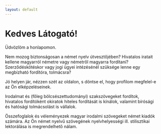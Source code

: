 ```yaml
---
layout: default
---
```


<h1>Kedves Látogató!</h1>

Üdvözlöm a honlapomon. 

Nem mozog biztonságosan a német nyelv útvesztőjében? Hivatalos iratait kellene magyarról németre vagy németről magyarra fordítani? Szerződéskötéskor vagy jogi ügyei intézésénél szüksége lenne egy megbízható  fordítóra, tolmácsra?

Jó helyen jár, nézzen szét az oldalon, s döntse el,  hogy profilom megfelel-e az Ön elképzeléseinek.

Irodalmat és (főleg bölcsészettudományi) szakszövegeket fordítok, hivatalos fordítóként okiratok hiteles fordítását is kínálok, valamint bírósági és hatósági tolmácsolást is vállalok.

Összefoglalok és véleményezek magyar irodalmi szövegeket német kiadók számára. Az Ön német nyelvű szövegének nyelvhelyességi ill. stilisztikai lektorálása is megrendelhető nálam.

